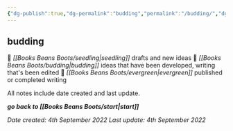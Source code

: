 ```yaml
---
{"dg-publish":true,"dg-permalink":"budding","permalink":"/budding/","dgHomeLink":true,"dgPassFrontmatter":false}
---
```



## budding

🌱 _[[Books Beans Boots/seedling|seedling]]_ drafts and new ideas
🌿 _[[Books Beans Boots/budding|budding]]_ ideas that have been developed, writing that's been edited
🌳 _[[Books Beans Boots/evergreen|evergreen]]_ published or completed writing

All notes include date created and last update.

***go back to [[Books Beans Boots/start|start]]***

*Date created: 4th September 2022*
*Last update: 4th September 2022*
